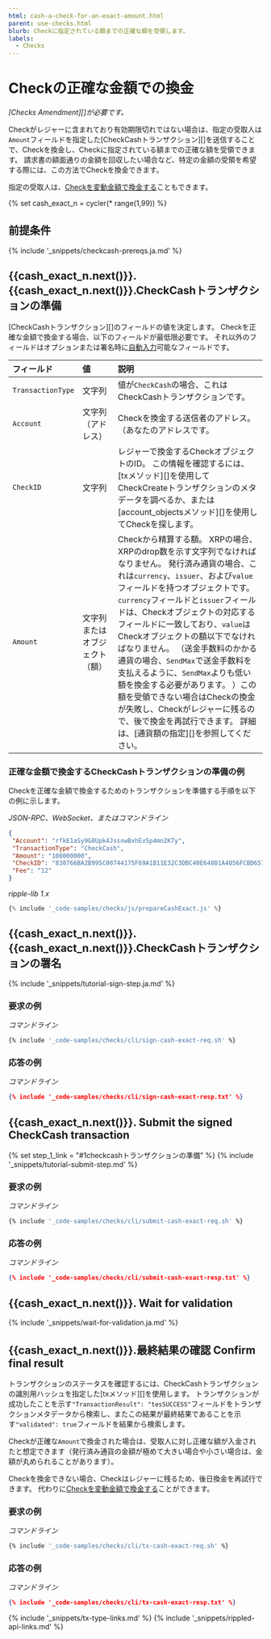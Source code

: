 ```yaml
---
html: cash-a-check-for-an-exact-amount.html
parent: use-checks.html
blurb: Checkに指定されている額までの正確な額を受領します。
labels:
  - Checks
---
```


# Checkの正確な金額での換金

_\[Checks Amendment\]\[\]が必要です。_

Checkがレジャーに含まれており有効期限切れではない場合は、指定の受取人は`Amount`フィールドを指定した\[CheckCashトランザクション\]\[\]を送信することで、Checkを換金し、Checkに指定されている額までの正確な額を受領できます。 請求書の額面通りの金額を回収したい場合など、特定の金額の受領を希望する際には、この方法でCheckを換金できます。

指定の受取人は、[Checkを変動金額で換金する](cash-a-check-for-a-flexible-amount.html)こともできます。

{% set cash_exact_n = cycler(* range(1,99)) %}

## 前提条件

{% include '_snippets/checkcash-prereqs.ja.md' %} <!--#{ fix md highlighting_ #}-->

## {{cash_exact_n.next()}}. {{cash_exact_n.next()}}.CheckCashトランザクションの準備

\[CheckCashトランザクション\]\[\]のフィールドの値を決定します。 Checkを正確な金額で換金する場合、以下のフィールドが最低限必要です。 それ以外のフィールドはオプションまたは署名時に[自動入力](transaction-common-fields.html#自動入力可能なフィールド)可能なフィールドです。

| フィールド             | 値               | 説明                                                                                                                                                                                                                                                                                                                                                                      |
|:----------------- |:--------------- |:----------------------------------------------------------------------------------------------------------------------------------------------------------------------------------------------------------------------------------------------------------------------------------------------------------------------------------------------------------------------- |
| `TransactionType` | 文字列             | 値が`CheckCash`の場合、これはCheckCashトランザクションです。                                                                                                                                                                                                                                                                                                                                |
| `Account`         | 文字列（アドレス）       | Checkを換金する送信者のアドレス。 （あなたのアドレスです。                                                                                                                                                                                                                                                                                                                                        |
| `CheckID`         | 文字列             | レジャーで換金するCheckオブジェクトのID。 この情報を確認するには、\[txメソッド\]\[\]を使用してCheckCreateトランザクションのメタデータを調べるか、または\[account_objectsメソッド\]\[\]を使用してCheckを探します。                                                                                                                                                                                                                                   |
| `Amount`          | 文字列またはオブジェクト（額） | Checkから精算する額。 XRPの場合、XRPのdrop数を示す文字列でなければなりません。 発行済み通貨の場合、これは`currency`、`issuer`、および`value` フィールドを持つオブジェクトです。 `currency`フィールドと`issuer`フィールドは、Checkオブジェクトの対応するフィールドに一致しており、`value`はCheckオブジェクトの額以下でなければなりません。 （送金手数料のかかる通貨の場合、`SendMax`で送金手数料を支払えるように、`SendMax`よりも低い額を換金する必要があります。 ）この額を受領できない場合はCheckの換金が失敗し、Checkがレジャーに残るので、後で換金を再試行できます。 詳細は、\[通貨額の指定\]\[\]を参照してください。 |


### 正確な金額で換金するCheckCashトランザクションの準備の例

Checkを正確な金額で換金するためのトランザクションを準備する手順を以下の例に示します。

<!-- MULTICODE_BLOCK_START -->

*JSON-RPC、WebSocket、またはコマンドライン*

```json
{
 "Account": "rfkE1aSy9G8Upk4JssnwBxhEv5p4mn2KTy",
 "TransactionType": "CheckCash",
 "Amount": "100000000",
 "CheckID": "838766BA2B995C00744175F69A1B11E32C3DBC40E64801A4056FCBD657F57334",
 "Fee": "12"
}
```

*ripple-lib 1.x*

```js
{% include '_code-samples/checks/js/prepareCashExact.js' %}
```

<!-- MULTICODE_BLOCK_END -->

## {{cash_exact_n.next()}}. {{cash_exact_n.next()}}.CheckCashトランザクションの署名

{% include '_snippets/tutorial-sign-step.ja.md' %} <!--#{ fix md highlighting_ #}-->

### 要求の例

<!-- MULTICODE_BLOCK_START -->

*コマンドライン*

```bash
{% include '_code-samples/checks/cli/sign-cash-exact-req.sh' %}
```

<!-- MULTICODE_BLOCK_END -->


### 応答の例

<!-- MULTICODE_BLOCK_START -->

*コマンドライン*

```json
{% include '_code-samples/checks/cli/sign-cash-exact-resp.txt' %}
```

<!-- MULTICODE_BLOCK_END -->


## {{cash_exact_n.next()}}. Submit the signed CheckCash transaction

{% set step_1_link = "#1checkcashトランザクションの準備" %}
{% include '_snippets/tutorial-submit-step.md' %} <!--#{ fix md highlighting_ #}-->

### 要求の例

<!-- MULTICODE_BLOCK_START -->

*コマンドライン*

```bash
{% include '_code-samples/checks/cli/submit-cash-exact-req.sh' %}
```

<!-- MULTICODE_BLOCK_END -->


### 応答の例

<!-- MULTICODE_BLOCK_START -->

*コマンドライン*

```json
{% include '_code-samples/checks/cli/submit-cash-exact-resp.txt' %}
```

<!-- MULTICODE_BLOCK_END -->

## {{cash_exact_n.next()}}. Wait for validation

{% include '_snippets/wait-for-validation.ja.md' %} <!--#{ fix md highlighting_ #}-->

## {{cash_exact_n.next()}}.最終結果の確認 Confirm final result

トランザクションのステータスを確認するには、CheckCashトランザクションの識別用ハッシュを指定した\[txメソッド\]\[\]を使用します。 トランザクションが成功したことを示す`"TransactionResult": "tesSUCCESS"`フィールドをトランザクションメタデータから検索し、またこの結果が最終結果であることを示す`"validated": true`フィールドを結果から検索します。

Checkが正確な`Amount`で換金された場合は、受取人に対し正確な額が入金されたと想定できます（発行済み通貨の金額が極めて大きい場合や小さい場合は、金額が丸められることがあります）。

Checkを換金できない場合、Checkはレジャーに残るため、後日換金を再試行できます。 代わりに[Checkを変動金額で換金する](cash-a-check-for-a-flexible-amount.html)ことができます。

### 要求の例

<!-- MULTICODE_BLOCK_START -->

*コマンドライン*

```bash
{% include '_code-samples/checks/cli/tx-cash-exact-req.sh' %}
```

<!-- MULTICODE_BLOCK_END -->


### 応答の例

<!-- MULTICODE_BLOCK_START -->

*コマンドライン*

```json
{% include '_code-samples/checks/cli/tx-cash-exact-resp.txt' %}
```

<!-- MULTICODE_BLOCK_END -->

<!--{# common links #}-->
{% include '_snippets/tx-type-links.md' %}
{% include '_snippets/rippled-api-links.md' %}
